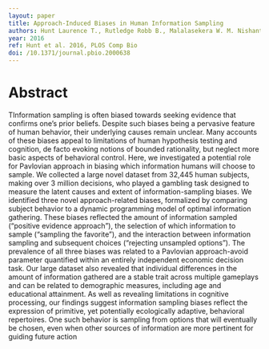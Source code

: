 ```yaml
---
layout: paper
title: Approach-Induced Biases in Human Information Sampling
authors: Hunt Laurence T., Rutledge Robb B., Malalasekera W. M. Nishantha, Kennerley Steven W., Dolan Raymond J.
year: 2016
ref: Hunt et al. 2016, PLOS Comp Bio
doi: /10.1371/journal.pbio.2000638
---
```


# Abstract

TInformation sampling is often biased towards seeking evidence that confirms one’s prior
beliefs. Despite such biases being a pervasive feature of human behavior, their underlying
causes remain unclear. Many accounts of these biases appeal to limitations of human
hypothesis testing and cognition, de facto evoking notions of bounded rationality, but neglect
more basic aspects of behavioral control. Here, we investigated a potential role for Pavlovian
approach in biasing which information humans will choose to sample. We collected a large
novel dataset from 32,445 human subjects, making over 3 million decisions, who played a
gambling task designed to measure the latent causes and extent of information-sampling
biases. We identified three novel approach-related biases, formalized by comparing subject
behavior to a dynamic programming model of optimal information gathering. These biases
reflected the amount of information sampled (“positive evidence approach”), the selection of
which information to sample (“sampling the favorite”), and the interaction between information sampling and subsequent choices (“rejecting unsampled options”). The prevalence of all
three biases was related to a Pavlovian approach-avoid parameter quantified within an
entirely independent economic decision task. Our large dataset also revealed that individual
differences in the amount of information gathered are a stable trait across multiple gameplays
and can be related to demographic measures, including age and educational attainment. As
well as revealing limitations in cognitive processing, our findings suggest information sampling biases reflect the expression of primitive, yet potentially ecologically adaptive, behavioral repertoires. One such behavior is sampling from options that will eventually be chosen,
even when other sources of information are more pertinent for guiding future action
